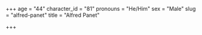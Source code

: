 +++
age = "44"
character_id = "81"
pronouns = "He/Him"
sex = "Male"
slug = "alfred-panet"
title = "Alfred Panet"

+++


